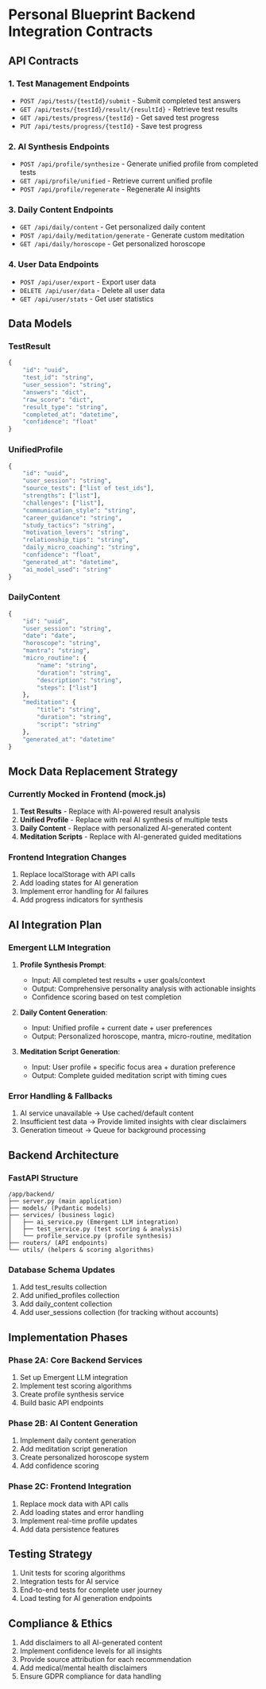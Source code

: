 # Personal Blueprint Backend Integration Contracts

## API Contracts

### 1. Test Management Endpoints
- `POST /api/tests/{testId}/submit` - Submit completed test answers
- `GET /api/tests/{testId}/result/{resultId}` - Retrieve test results
- `GET /api/tests/progress/{testId}` - Get saved test progress
- `PUT /api/tests/progress/{testId}` - Save test progress

### 2. AI Synthesis Endpoints
- `POST /api/profile/synthesize` - Generate unified profile from completed tests
- `GET /api/profile/unified` - Retrieve current unified profile
- `POST /api/profile/regenerate` - Regenerate AI insights

### 3. Daily Content Endpoints
- `GET /api/daily/content` - Get personalized daily content
- `POST /api/daily/meditation/generate` - Generate custom meditation
- `GET /api/daily/horoscope` - Get personalized horoscope

### 4. User Data Endpoints
- `POST /api/user/export` - Export user data
- `DELETE /api/user/data` - Delete all user data
- `GET /api/user/stats` - Get user statistics

## Data Models

### TestResult
```python
{
    "id": "uuid",
    "test_id": "string",
    "user_session": "string", 
    "answers": "dict",
    "raw_score": "dict",
    "result_type": "string",
    "completed_at": "datetime",
    "confidence": "float"
}
```

### UnifiedProfile
```python
{
    "id": "uuid",
    "user_session": "string",
    "source_tests": ["list of test_ids"],
    "strengths": ["list"],
    "challenges": ["list"], 
    "communication_style": "string",
    "career_guidance": "string",
    "study_tactics": "string",
    "motivation_levers": "string",
    "relationship_tips": "string",
    "daily_micro_coaching": "string",
    "confidence": "float",
    "generated_at": "datetime",
    "ai_model_used": "string"
}
```

### DailyContent
```python
{
    "id": "uuid",
    "user_session": "string",
    "date": "date",
    "horoscope": "string",
    "mantra": "string",
    "micro_routine": {
        "name": "string",
        "duration": "string", 
        "description": "string",
        "steps": ["list"]
    },
    "meditation": {
        "title": "string",
        "duration": "string",
        "script": "string"
    },
    "generated_at": "datetime"
}
```

## Mock Data Replacement Strategy

### Currently Mocked in Frontend (mock.js)
1. **Test Results** - Replace with AI-powered result analysis
2. **Unified Profile** - Replace with real AI synthesis of multiple tests
3. **Daily Content** - Replace with personalized AI-generated content
4. **Meditation Scripts** - Replace with AI-generated guided meditations

### Frontend Integration Changes
1. Replace localStorage with API calls
2. Add loading states for AI generation
3. Implement error handling for AI failures
4. Add progress indicators for synthesis

## AI Integration Plan

### Emergent LLM Integration
1. **Profile Synthesis Prompt**:
   - Input: All completed test results + user goals/context
   - Output: Comprehensive personality analysis with actionable insights
   - Confidence scoring based on test completion

2. **Daily Content Generation**:
   - Input: Unified profile + current date + user preferences
   - Output: Personalized horoscope, mantra, micro-routine, meditation

3. **Meditation Script Generation**:
   - Input: User profile + specific focus area + duration preference
   - Output: Complete guided meditation script with timing cues

### Error Handling & Fallbacks
1. AI service unavailable → Use cached/default content
2. Insufficient test data → Provide limited insights with clear disclaimers
3. Generation timeout → Queue for background processing

## Backend Architecture

### FastAPI Structure
```
/app/backend/
├── server.py (main application)
├── models/ (Pydantic models)
├── services/ (business logic)
│   ├── ai_service.py (Emergent LLM integration)
│   ├── test_service.py (test scoring & analysis)
│   └── profile_service.py (profile synthesis)
├── routers/ (API endpoints)
└── utils/ (helpers & scoring algorithms)
```

### Database Schema Updates
1. Add test_results collection
2. Add unified_profiles collection  
3. Add daily_content collection
4. Add user_sessions collection (for tracking without accounts)

## Implementation Phases

### Phase 2A: Core Backend Services
1. Set up Emergent LLM integration
2. Implement test scoring algorithms
3. Create profile synthesis service
4. Build basic API endpoints

### Phase 2B: AI Content Generation
1. Implement daily content generation
2. Add meditation script generation
3. Create personalized horoscope system
4. Add confidence scoring

### Phase 2C: Frontend Integration
1. Replace mock data with API calls
2. Add loading states and error handling
3. Implement real-time profile updates
4. Add data persistence features

## Testing Strategy
1. Unit tests for scoring algorithms
2. Integration tests for AI service
3. End-to-end tests for complete user journey
4. Load testing for AI generation endpoints

## Compliance & Ethics
1. Add disclaimers to all AI-generated content
2. Implement confidence levels for all insights
3. Provide source attribution for each recommendation
4. Add medical/mental health disclaimers
5. Ensure GDPR compliance for data handling